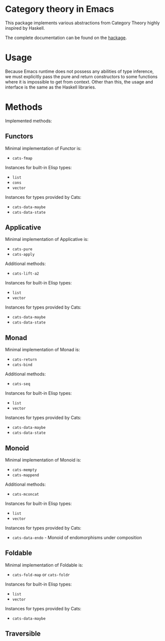 # Category theory in Emacs

This package implements various abstractions from Category Theory
highly inspired by Haskell.

The complete documentation can be found on the
[hackage](https://hackage.haskell.org/package/base-4.18.0.0).

# Usage

Because Emacs runtime does not possess any abilities of type
inference, we must explicitly pass the pure and return constructors to
some functions where it is impossible to get from context.  Other than
this, the usage and interface is the same as the Haskell libraries.

# Methods

Implemented methods:

## Functors

Minimal implementation of Functor is:

- `cats-fmap`

Instances for built-in Elisp types:

- `list`
- `cons`
- `vector`

Instances for types provided by Cats:

- `cats-data-maybe`
- `cats-data-state`

## Applicative

Minimal implementation of Applicative is:

- `cats-pure`
- `cats-apply`

Additional methods:

- `cats-lift-a2`

Instances for built-in Elisp types:

- `list`
- `vector`

Instances for types provided by Cats:

- `cats-data-maybe`
- `cats-data-state`

## Monad

Minimal implementation of Monad is:

- `cats-return`
- `cats-bind`

Additional methods:

- `cats-seq`

Instances for built-in Elisp types:

- `list`
- `vector`

Instances for types provided by Cats:

- `cats-data-maybe`
- `cats-data-state`

## Monoid

Minimal implementation of Monoid is:

- `cats-mempty`
- `cats-mappend`

Additional methods:

- `cats-mconcat`

Instances for built-in Elisp types:

- `list`
- `vector`

Instances for types provided by Cats:

- `cats-data-endo` - Monoid of endomorphisms under composition

## Foldable

Minimal implementation of Foldable is:

- `cats-fold-map` or `cats-foldr`

Instances for built-in Elisp types:

- `list`
- `vector`

Instances for types provided by Cats:

- `cats-data-maybe`

## Traversible
